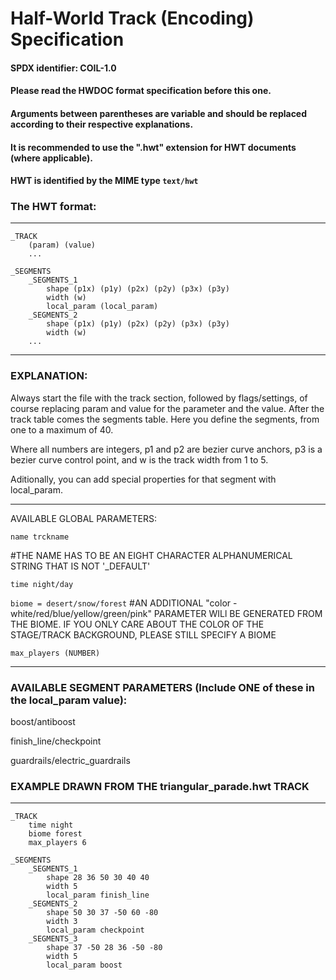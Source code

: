 # Half-World Track (Encoding) Specification

#### SPDX identifier: COIL-1.0
#### Please read the HWDOC format specification before this one.
#### Arguments between parentheses are variable and should be replaced according to their respective explanations.

#### It is recommended to use the ".hwt" extension for HWT documents (where applicable).
#### HWT is identified by the MIME type `text/hwt`

### The HWT format:

***
```
_TRACK
	(param) (value)
	...

_SEGMENTS
	_SEGMENTS_1
		shape (p1x) (p1y) (p2x) (p2y) (p3x) (p3y)
		width (w)
		local_param (local_param)
	_SEGMENTS_2
		shape (p1x) (p1y) (p2x) (p2y) (p3x) (p3y)
		width (w)
	...
```
***

### EXPLANATION:

Always start the file with the track section, followed by flags/settings, of course replacing param and value for the parameter and the value.
After the track table comes the segments table. Here you define the segments, from one to a maximum of 40.

Where all numbers are integers, p1 and p2 are bezier curve anchors, p3 is a bezier curve control point, and w is the track width from 1 to 5.

Aditionally, you can add special properties for that segment with local_param.


***

AVAILABLE GLOBAL PARAMETERS:

`name trckname`

#THE NAME HAS TO BE AN EIGHT CHARACTER ALPHANUMERICAL STRING THAT IS NOT '_DEFAULT'

`time night/day`

`biome = desert/snow/forest`
#AN ADDITIONAL "color - white/red/blue/yellow/green/pink" PARAMETER WILl BE GENERATED FROM THE BIOME. IF YOU ONLY CARE ABOUT THE COLOR OF THE STAGE/TRACK BACKGROUND, PLEASE STILL SPECIFY A BIOME

`max_players (NUMBER)`


***
### AVAILABLE SEGMENT PARAMETERS (Include ONE of these in the local_param value):


boost/antiboost

finish_line/checkpoint

guardrails/electric_guardrails


### EXAMPLE DRAWN FROM THE triangular_parade.hwt TRACK
***

```
_TRACK
	time night
	biome forest
	max_players 6

_SEGMENTS
	_SEGMENTS_1
		shape 28 36 50 30 40 40
		width 5
		local_param finish_line
	_SEGMENTS_2
		shape 50 30 37 -50 60 -80
		width 3
		local_param checkpoint
	_SEGMENTS_3
		shape 37 -50 28 36 -50 -80
		width 5
		local_param boost
```
